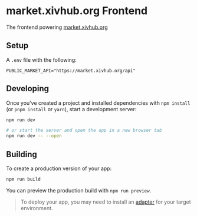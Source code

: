 # market.xivhub.org Frontend

The frontend powering [market.xivhub.org](https://market.xivhub.org/)

## Setup

A `.env` file with the following:

```
PUBLIC_MARKET_API="https://market.xivhub.org/api"
```

## Developing

Once you've created a project and installed dependencies with `npm install` (or `pnpm install` or `yarn`), start a development server:

```bash
npm run dev

# or start the server and open the app in a new browser tab
npm run dev -- --open
```

## Building

To create a production version of your app:

```bash
npm run build
```

You can preview the production build with `npm run preview`.

> To deploy your app, you may need to install an [adapter](https://kit.svelte.dev/docs/adapters) for your target environment.

```

```

